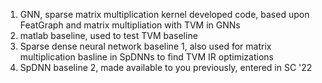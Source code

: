 1. GNN, sparse matrix multiplication kernel developed code, based upon FeatGraph and matrix multipliation with TVM in GNNs
2. matlab baseline, used to test TVM baseline
3. Sparse dense neural network baseline 1, also used for matrix multiplication basline in SpDNNs to find TVM IR optimizations
4. SpDNN baseline 2, made available to you previously, entered in SC '22